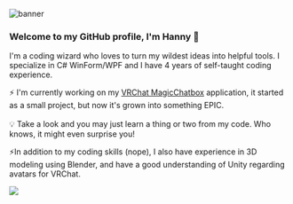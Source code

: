 ![banner](https://user-images.githubusercontent.com/114599052/214605234-24aa8985-2b2d-404b-b640-193570f1d876.png)

### Welcome to my GitHub profile, I'm Hanny 👋
I'm a coding wizard who loves to turn my wildest ideas into helpful tools. I specialize in C# WinForm/WPF and I have 4 years of self-taught coding experience.
<br>

⚡ I'm currently working on my [VRChat MagicChatbox](https://github.com/BoiHanny/vrcosc-magicchatbox) application, it started as a small project, but now it's grown into something EPIC.
<br><br>💡 Take a look and you may just learn a thing or two from my code. Who knows, it might even surprise you!<br>

⚡In addition to my coding skills (nope), I also have experience in 3D modeling using Blender, and have a good understanding of Unity regarding avatars for VRChat.

[![](https://dcbadge.vercel.app/api/server/ZaSFwBfhvG)](https://discord.gg/ZaSFwBfhvG)
